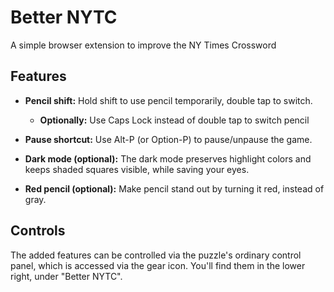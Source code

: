# Better NYTC

A simple browser extension to improve the NY Times Crossword

## Features

* **Pencil shift:** Hold shift to use pencil temporarily, double tap to switch.

    - **Optionally:** Use Caps Lock instead of double tap to switch pencil

* **Pause shortcut:** Use Alt-P (or Option-P) to pause/unpause the game.

* **Dark mode (optional):** The dark mode preserves highlight colors and keeps shaded
  squares visible, while saving your eyes.

* **Red pencil (optional):** Make pencil stand out by turning it red, instead of gray.

## Controls

The added features can be controlled via the puzzle's ordinary control panel,
which is accessed via the gear icon. You'll find them in the lower right,
under "Better NYTC".
